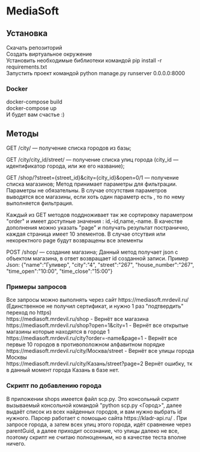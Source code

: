 # MediaSoft
<h2>Установка</h2>
<p>Скачать репозиторий<br> Создать виртуальное окружение<br> Установить необходимые библиотеки командой pip install -r requirements.txt<br> Запустить проект командой python manage.py runserver 0.0.0.0:8000</p>
<h3>Docker</h3>
docker-compose build<br>
docker-compose up<br>
И будет вам счастье :)

<h2>Методы</h2>
GET /city/ — получение списка городов из базы;

GET /city/city_id/street/ — получение списка улиц города (city_id — идентификатор города, или же его название);

GET /shop/?street={street_id}&city={city_id}&open=0/1 — получение списка магазинов; 
Метод принимает параметры для фильтрации. Параметры не обязательны. В случае отсутствия параметров выводятся все магазины, если хоть один параметр есть , то по         нему выполняется фильтрация. 

Каждый из GET методов поддноживает так же сортировку параметром "order" и имеет доступные значения : id,-id,name,-name. В качестве дополнения можно указать "page" и получать результат постранично, каждая страница имеет 10 элементов. В случае отсутвия или некоректного page будут возвращены все элементы


POST /shop/ — создание магазина; Данный метод получает json c объектом магазина, в ответ возвращает id созданной записи. 
Пример Json: {"name":"Гуливер", "city":"4", "street":"267", "house_number":"267", "time_open":"10:00", "time_close":"15:00"}


<h3>Примеры запросов</h3>
Все запросы можно выполнять через сайт https://mediasoft.mrdevil.ru/ (Единственное не получил сертификат, и нужно 1 раз "подтвердить" переход по https)<br>
https://mediasoft.mrdevil.ru/shop - Вернёт все магазина<br>
https://mediasoft.mrdevil.ru/shop?open=1&city=1 - Вернёт все открытые магазины которые находятся в городе 1<br>
https://mediasoft.mrdevil.ru/city?order=-name&page=1 - Вернёт все первые 10 городов в противоположном алфавитном порядке<br>
https://mediasoft.mrdevil.ru/city/Москва/street - Вернёт все улицы города Москвы<br>
https://mediasoft.mrdevil.ru/city/Казань/street?page=2 Вернёт ошибку, тк в данный момент города Казань в базе нет.<br>


<h3>Скрипт по добавлению города</h3>
В приложении shops имеется файл scp.py. Это консольный скрипт вызываемый консольной командой "python scp.py <Город>", далее выдаёт список из всех найденных городов, и вам нужно выбрать id нужного. Парсер работает с помощью сайта https://kladr-api.ru/ . При запросе города, а затем всех улиц этого города, идёт сравнение через parentGuid, а далее приходит осознание, что улицы далеко не все, поэтому скрипт не считаю полноценным, но в качестве теста вполне ничего.
